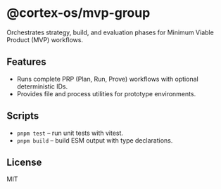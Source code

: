 # @cortex-os/mvp-group

Orchestrates strategy, build, and evaluation phases for Minimum Viable Product (MVP) workflows.

## Features
- Runs complete PRP (Plan, Run, Prove) workflows with optional deterministic IDs.
- Provides file and process utilities for prototype environments.

## Scripts
- `pnpm test` – run unit tests with vitest.
- `pnpm build` – build ESM output with type declarations.

## License
MIT
